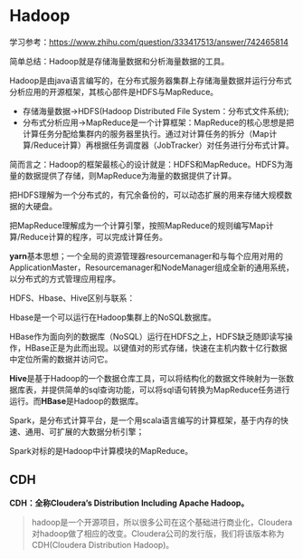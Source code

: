 # Hadoop

学习参考：https://www.zhihu.com/question/333417513/answer/742465814

简单总结：Hadoop就是存储海量数据和分析海量数据的工具。

Hadoop是由java语言编写的，在分布式服务器集群上存储海量数据并运行分布式分析应用的开源框架，其核心部件是HDFS与MapReduce。

- 存储海量数据->HDFS(Hadoop Distributed File System：分布式文件系统);
- 分布式分析应用->MapReduce是一个计算框架：MapReduce的核心思想是把计算任务分配给集群内的服务器里执行。通过对计算任务的拆分（Map计算/Reduce计算）再根据任务调度器（JobTracker）对任务进行分布式计算。

简而言之：Hadoop的框架最核心的设计就是：HDFS和MapReduce。HDFS为海量的数据提供了存储，则MapReduce为海量的数据提供了计算。

把HDFS理解为一个分布式的，有冗余备份的，可以动态扩展的用来存储大规模数据的大硬盘。

把MapReduce理解成为一个计算引擎，按照MapReduce的规则编写Map计算/Reduce计算的程序，可以完成计算任务。

**yarn**基本思想；一个全局的资源管理器resourcemanager和与每个应用对用的ApplicationMaster，Resourcemanager和NodeManager组成全新的通用系统，以分布式的方式管理应用程序。

HDFS、Hbase、Hive区别与联系：

Hbase是一个可以运行在Hadoop集群上的NoSQL数据库。

HBase作为面向列的数据库（NoSQL）运行在HDFS之上，HDFS缺乏随即读写操作，HBase正是为此而出现。以键值对的形式存储，快速在主机内数十亿行数据中定位所需的数据并访问它。

**Hive**是基于Hadoop的一个数据仓库工具，可以将结构化的数据文件映射为一张数据库表，并提供简单的sql查询功能，可以将sql语句转换为MapReduce任务进行运行。而**HBase**是Hadoop的数据库。



Spark，是分布式计算平台，是一个用scala语言编写的计算框架，基于内存的快速、通用、可扩展的大数据分析引擎；

Spark对标的是Hadoop中计算模块的MapReduce。

## CDH

**CDH：全称Cloudera’s Distribution Including Apache Hadoop。**

> hadoop是一个开源项目，所以很多公司在这个基础进行商业化，Cloudera对hadoop做了相应的改变。Cloudera公司的发行版，我们将该版本称为CDH(Cloudera Distribution Hadoop)。

 